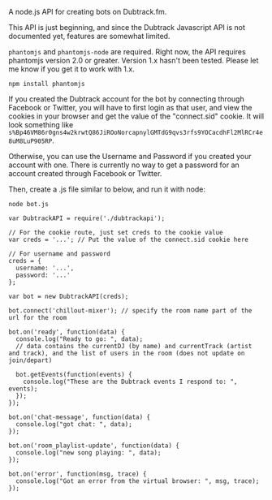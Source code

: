 A node.js API for creating bots on Dubtrack.fm.

This API is just beginning, and since the Dubtrack Javascript API is not documented yet, features are somewhat limited.

`phantomjs` and `phantomjs-node` are required. Right now, the API requires phantomjs version 2.0 or greater. Version 1.x hasn't been tested. Please let me know if you get it to work with 1.x.

```
npm install phantomjs
```
If you created the Dubtrack account for the bot by connecting through Facebook or Twitter, you will have to first login as that user, and view the cookies in your browser and get the value of the "connect.sid" cookie. It will look something like `s%Bp46VM86r0gns4w2krwtQ86JiROoNorcapnylGMTdG9qvs3rfs9YOCacdhFl2MlRCr4e8uM8LuP905RP`.

Otherwise, you can use the Username and Password if you created your account with one. There is currently no way to get a password for an account created through Facebook or Twitter.

Then, create a .js file similar to below, and run it with node:
```
node bot.js
```

```
var DubtrackAPI = require('./dubtrackapi');

// For the cookie route, just set creds to the cookie value
var creds = '...'; // Put the value of the connect.sid cookie here

// For username and password
creds = {
  username: '...',
  password: '...'
};

var bot = new DubtrackAPI(creds);

bot.connect('chillout-mixer'); // specify the room name part of the url for the room

bot.on('ready', function(data) {
  console.log("Ready to go: ", data);
  // data contains the currentDJ (by name) and currentTrack (artist and track), and the list of users in the room (does not update on join/depart)
  
  bot.getEvents(function(events) {
    console.log("These are the Dubtrack events I respond to: ", events);
  });
});

bot.on('chat-message', function(data) {
  console.log("got chat: ", data);
});

bot.on('room_playlist-update', function(data) {
  console.log("new song playing: ", data);
});

bot.on('error', function(msg, trace) {
  console.log("Got an error from the virtual browser: ", msg, trace);
});
```